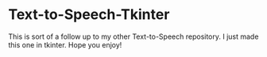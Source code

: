 # Text-to-Speech-Tkinter
This is sort of a follow up to my other Text-to-Speech repository. I just made this one in tkinter. Hope you enjoy!
